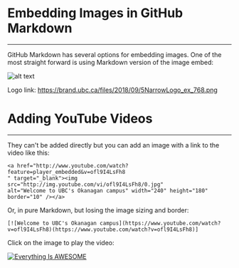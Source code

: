 # **Embedding Images in GitHub Markdown**
***

GitHub Markdown has several options for embedding images. One of the most straight forward is using Markdown version of the image embed:

![alt text][logo]

[logo]:https://brand.ubc.ca/files/2018/09/5NarrowLogo_ex_768.png

Logo link: https://brand.ubc.ca/files/2018/09/5NarrowLogo_ex_768.png

# Adding YouTube Videos
***
They can't be added directly but you can add an image with a link to the video like this:

    <a href="http://www.youtube.com/watch?feature=player_embedded&v=ofl9I4LsFh8
    " target="_blank"><img src="http://img.youtube.com/vi/ofl9I4LsFh8/0.jpg"
    alt="Welcome to UBC's Okanagan campus" width="240" height="180" border="10" /></a>

Or, in pure Markdown, but losing the image sizing and border:

    [![Welcome to UBC's Okanagan campus](https://www.youtube.com/watch?v=ofl9I4LsFh8)(https://www.youtube.com/watch?v=ofl9I4LsFh8)]

Click on the image to play the video:

[![Everything Is AWESOME](https://img.youtube.com/vi/ofl9I4LsFh8/0.jpg)](https://www.youtube.com/watch?v=ofl9I4LsFh8)
